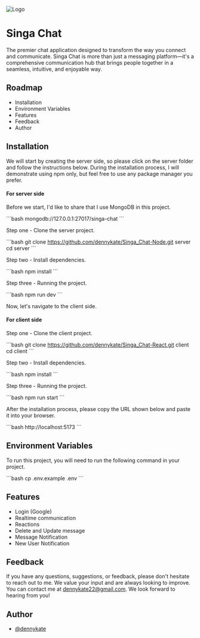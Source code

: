 ![Logo](https://i.postimg.cc/HkqxhFf2/singa-feature-image.webp)

# Singa Chat

The premier chat application designed to transform the way you connect and communicate. Singa Chat is more than just a messaging platform—it's a comprehensive communication hub that brings people together in a seamless, intuitive, and enjoyable way.

## Roadmap

- Installation
- Environment Variables
- Features
- Feedback
- Author

## Installation

We will start by creating the server side, so please click on the server folder and follow the instructions below. During the installation process, I will demonstrate using npm only, but feel free to use any package manager you prefer.

#### For server side

Before we start, I'd like to share that I use MongoDB in this project.

\`\`\`bash
mongodb://127.0.0.1:27017/singa-chat
\`\`\`

Step one - Clone the server project.

\`\`\`bash
git clone https://github.com/dennykate/Singa_Chat-Node.git server
cd server
\`\`\`

Step two - Install dependencies.

\`\`\`bash
npm install 
\`\`\`

Step three - Running the project.

\`\`\`bash
npm run dev 
\`\`\`

Now, let's navigate to the client side.

#### For client side

Step one - Clone the client project.

\`\`\`bash
git clone https://github.com/dennykate/Singa_Chat-React.git client
cd client
\`\`\`

Step two - Install dependencies.

\`\`\`bash
npm install 
\`\`\`

Step three - Running the project.

\`\`\`bash
npm run start 
\`\`\`

After the installation process, please copy the URL shown below and paste it into your browser.

\`\`\`bash
http://localhost:5173
\`\`\`

## Environment Variables

To run this project, you will need to run the following command in your project.

\`\`\`bash
cp .env.example .env
\`\`\`

## Features

- Login (Google)
- Realtime communication
- Reactions
- Delete and Update message
- Message Notification
- New User Notification

## Feedback

If you have any questions, suggestions, or feedback, please don't hesitate to reach out to me. We value your input and are always looking to improve. You can contact me at <a href="mailto:dennykate22@gmail.com">dennykate22@gmail.com</a>. We look forward to hearing from you!

## Author

- [@dennykate](https://github.com/dennykate)
